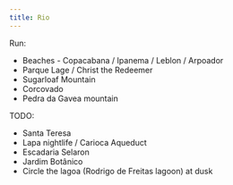 ```yaml
---
title: Rio
---
```


Run:
- Beaches - Copacabana / Ipanema / Leblon / Arpoador
- Parque Lage / Christ the Redeemer
- Sugarloaf Mountain
- Corcovado
- Pedra da Gavea mountain

TODO:
- Santa Teresa
- Lapa nightlife / Carioca Aqueduct
- Escadaria Selaron
- Jardim Botânico
- Circle the lagoa (Rodrigo de Freitas lagoon) at dusk
